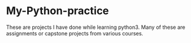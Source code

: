 # My-Python-practice
These are projects I have done while learning python3.
Many of these are assignments or capstone projects from various courses.
